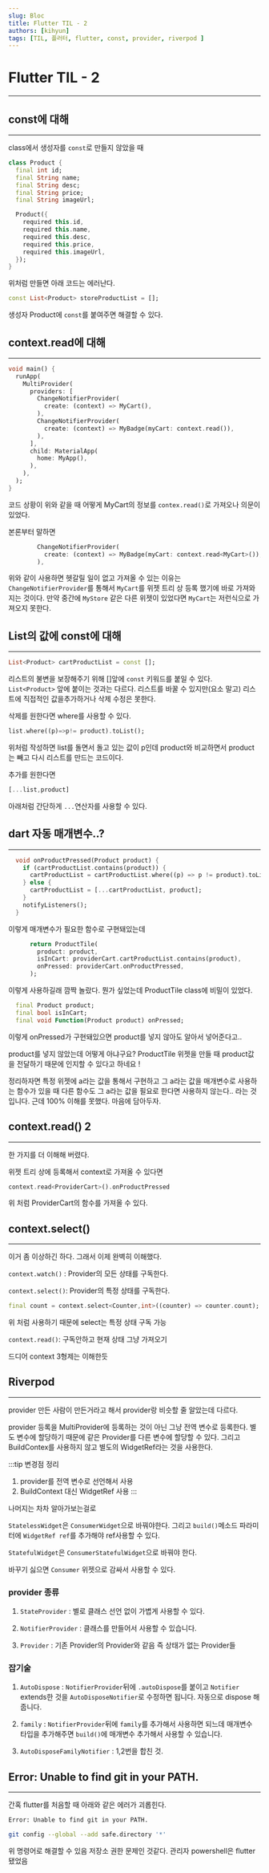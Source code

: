 ```yaml
---
slug: Bloc
title: Flutter TIL - 2
authors: [kihyun]
tags: [TIL, 플러터, flutter, const, provider, riverpod ]
---
```


# Flutter TIL - 2
---

## const에 대해
---

class에서 생성자를 `const`로 만들지 않았을 때

```dart
class Product {
  final int id;
  final String name;
  final String desc;
  final String price;
  final String imageUrl;

  Product({
    required this.id,
    required this.name,
    required this.desc,
    required this.price,
    required this.imageUrl,
  });
}
```

위처럼 만들면 아래 코드는 에러난다.

```dart
const List<Product> storeProductList = [];
```

생성자 Product에 `const`를 붙여주면 해결할 수 있다.

## context.read에 대해
---

```dart
void main() {
  runApp(
    MultiProvider(
      providers: [
        ChangeNotifierProvider(
          create: (context) => MyCart(),
        ),
        ChangeNotifierProvider(
          create: (context) => MyBadge(myCart: context.read()),
        ),
      ],
      child: MaterialApp(
        home: MyApp(),
      ),
    ),
  );
}
```

코드 상황이 위와 같을 때 어떻게 MyCart의 정보를 `contex.read()`로 가져오나 의문이 있었다.

본론부터 말하면

```dart
        ChangeNotifierProvider(
          create: (context) => MyBadge(myCart: context.read<MyCart>()),
        ),
```

위와 같이 사용하면 헷갈릴 일이 없고 가져올 수 있는 이유는 `ChangeNotifierProvider`를 통해서 `MyCart`를 위젯 트리 상 등록 했기에 바로 가져와지는 것이다. 만약 중간에 `MyStore` 같은 다른 위젯이 있었다면 `MyCart`는 저런식으로 가져오지 못한다.


## List의 값에 const에 대해
---

```dart
List<Product> cartProductList = const [];
```

리스트의 불변을 보장해주기 위해 []앞에 `const` 키워드를 붙일 수 있다. `List<Product>` 앞에 붙이는 것과는 다르다. 리스트를 바꿀 수 있지만(요소 말고) 리스트에  직접적인 값을추가하거나 삭제 수정은 못한다.

삭제를 원한다면 where를 사용할 수 있다.

```dart
list.where((p)=>p!= product).toList();
```
위처럼 작성하면 list를 돌면서 돌고 있는 값이 p인데 product와 비교하면서 product는 빼고 다시 리스트를 만드는 코드이다.

추가를 원한다면 

```dart
[...list,product]
```
아래처럼 간단하게 `...`연산자를 사용할 수 있다.


## dart 자동 매개변수..?
---

```dart
  void onProductPressed(Product product) {
    if (cartProductList.contains(product)) {
      cartProductList = cartProductList.where((p) => p != product).toList();
    } else {
      cartProductList = [...cartProductList, product];
    }
    notifyListeners();
  }
```

이렇게 매개변수가 필요한 함수로 구현돼있는데 

```dart
      return ProductTile(
        product: product,
        isInCart: providerCart.cartProductList.contains(product),
        onPressed: providerCart.onProductPressed,
      );
```

이렇게 사용하길래 깜짝 놀랐다. 뭔가 싶었는데 ProductTile class에 비밀이 있었다.

```dart
  final Product product;
  final bool isInCart;
  final void Function(Product product) onPressed;
```

이렇게 onPressed가 구현돼있으면 product를 넣지 않아도 알아서 넣어준다고..

product를 넣지 않았는데 어떻게 아냐구요? ProductTile 위젯을 만들 때 product값을 전달하기 때문에 인지할 수 있다고 하네요 !

정리하자면 특정 위젯에 a라는 값을 통해서 구현하고 그 a라는 값을 매개변수로 사용하는 함수가 있을 때 다른 함수도 그 a라는 값을 필요로 한다면 사용하지 않는다.. 라는 것입니다. 근데 100% 이해를 못했다. 마음에 담아두자.


## context.read() 2
---

한 가지를 더 이해해 버렸다.

위젯 트리 상에 등록해서 context로 가져올 수 있다면

```dart
context.read<ProviderCart>().onProductPressed
```

위 처럼 ProviderCart의 함수를 가져올 수 있다.

## context.select()
---

이거 좀 이상하긴 하다. 그래서 이제 완벽히 이해했다.

`context.watch()` : Provider의 모든 상태를 구독한다.

`context.select()`: Provider의 특정 상태를 구독한다.

```dart
final count = context.select<Counter,int>((counter) => counter.count);
```

위 처럼 사용하기 때문에 select는 특정 상태 구독 가능

`context.read()`: 구독안하고 현재 상태 그냥 가져오기

드디어 context 3형제는 이해한듯

## Riverpod
---

provider 만든 사람이 만든거라고 해서 provider랑 비슷할 줄 알았는데 다르다.

provider 등록을 MultiProvider에 등록하는 것이 아닌 그냥 전역 변수로 등록한다. 별도 변수에 할당하기 때문에 같은 Provider를 다른 변수에 할당할 수 있다. 그리고 BuildContex를 사용하지 않고 별도의 WidgetRef라는 것을 사용한다.


:::tip 변경점 정리
1. provider를 전역 변수로 선언해서 사용
2. BuildContext 대신 WidgetRef 사용
:::

나머지는 차차 알아가보는걸로


`StatelessWidget`은 `ConsumerWidget`으로 바꿔야한다.
그리고 `build()`메소드 파라미터에 `WidgetRef ref`를 추가해야 ref사용할 수 있다.

`StatefulWidget`은 `ConsumerStatefulWidget`으로 바꿔야 한다.

바꾸기 싫으면 `Consumer` 위젯으로 감싸서 사용할 수 있다.


### provider 종류

1. `StateProvider` : 별로 클래스 선언 없이 가볍게 사용할 수 있다.

2. `NotifierProvider` : 클래스를 만들어서 사용할 수 있습니다.

3. `Provider` : 기존 Provider의 Provider와 같음 즉 상태가 없는 Provider들

### 잡기술

1. `AutoDispose` : `NotifierProvider`뒤에 `.autoDispose`를 붙이고 `Notifier` extends한 것을 `AutoDisposeNotifier`로 수정하면 됩니다. 자동으로 dispose 해줍니다.

2. `family` : `NotifierProvider`뒤에 `family`를 추가해서 사용하면 되느데 매개변수 타입을 추가해주면 `build()`에 매개변수 추가해서 사용할 수 있습니다.

3. `AutoDisposeFamilyNotifier` : 1,2번을 합친 것.


## Error: Unable to find git in your PATH.
---

간혹 flutter를 처음할 때 아래와 같은 에러가 괴롭힌다.

```bash
Error: Unable to find git in your PATH. 
```

```bash
git config --global --add safe.directory '*'
```

위 명령어로 해결할 수 있음 저장소 권한 문제인 것같다. 관리자 powershell은 flutter 됐었음